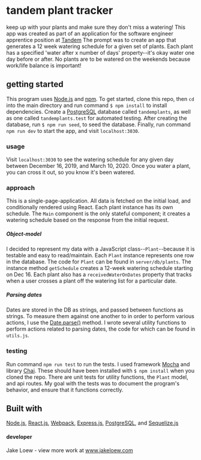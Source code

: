 # tandem plant tracker
keep up with your plants and make sure they don't miss a watering!
This app was created as part of an application for the software engineer apprentice position at [Tandem](https://madeintandem.com)
The prompt was to create an app that generates a 12 week watering schedule for a given set of plants. Each plant has a specified 'water after x number of days' property--it's okay water one day before or after. No plants are to be watered on the weekends because work/life balance is important!

## getting started
This program uses [Node.js](https://nodejs.org/en/) and [npm](https://www.npmjs.com/). 
To get started, clone this repo, then `cd` into the main directory and run command `$ npm install` to install dependencies. Create a [PostgreSQL](https://postgresapp.com/) database called `tandemplants`, as well as one called `tandemplants.test` for automated testing. After creating the database, run `$ npm run seed`, to seed the database. Finally, run command `npm run dev` to start the app, and visit `localhost:3030`.

### usage
Visit `localhost:3030` to see the watering schedule for any given day between December 16, 2019, and March 10, 2020. Once you water a plant, you can cross it out, so you know it's been watered.

### approach
This is a single-page-application. All data is fetched on the initial load, and conditionally rendered using React. Each plant instance has its own schedule. The `Main` component is the only stateful component; it creates a watering schedule based on the response from the initial request.

##### Object-model
I decided to represent my data with a JavaScript class--`Plant`--because it is testable and easy to read/maintain. Each `Plant` instance represents one row in the database. The code for `Plant` can be found in `server/db/plants`. The instance method `getSchedule` creates a 12-week watering schedule starting on Dec 16. 
Each plant also has a `receivedWaterOnDates` property that tracks when a user crosses a plant off the watering list for a particular date.

##### Parsing dates
 Dates are stored in the DB as strings, and passed between functions as strings. To measure them against one another to in order to perform various actions, I use the [Date.parse()](https://developer.mozilla.org/en-US/docs/Web/JavaScript/Reference/Global_Objects/Date/parse) method. I wrote several utility functions to perform actions related to parsing dates, the code for which can be found in `utils.js`.

### testing
Run command `npm run test` to run the tests. 
I used framework [Mocha](https://mochajs.org/) and library [Chai](https://www.chaijs.com/). These should have been installed with `$ npm install` when you cloned the repo. There are unit tests for utility functions, the `Plant` model, and api routes. My goal with the tests was to document the program's behavior, and ensure that it functions correctly.

## Built with
[Node.js](https://nodejs.org), 
[React.js](https://reactjs.org/), 
[Webpack](https://webpack.js.org/), 
[Express.js](https://expressjs.com), 
[PostgreSQL](https://postgresapp.com/), and 
[Sequelize.js](https://sequelize.org/)

#### developer
Jake Loew - view more work at www.jakeloew.com